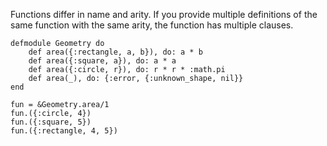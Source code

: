 Functions differ in name and arity. If you provide multiple definitions of the same function with the same arity, the function has multiple clauses.
```
defmodule Geometry do
	def area({:rectangle, a, b}), do: a * b
	def area({:square, a}), do: a * a
	def area({:circle, r}), do: r * r * :math.pi
	def area(_), do: {:error, {:unknown_shape, nil}}
end

fun = &Geometry.area/1
fun.({:circle, 4})
fun.({:square, 5})
fun.({:rectangle, 4, 5})
```